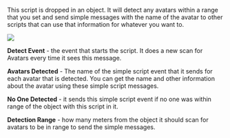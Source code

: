 This script is dropped in an object.  It will detect any avatars within a range that you set and send simple messages with the name of the avatar to other scripts that can use that information for whatever you want to.

![](https://github.com/mojoD/Sansar-Simple-And-Reflex-Script-Integration/blob/master/images/DetectPeople.png)

**Detect Event** - the event that starts the script.  It does a new scan for Avatars every time it sees this message.

**Avatars Detected** - The name of the simple script event that it sends for each avatar that is detected.  You can get the name and other information about the avatar using these simple script messages.

**No One Detected** - it sends this simple script event if no one was within range of the object with this script in it.

**Detection Range** - how many meters from the object it should scan for avatars to be in range to send the simple messages.
